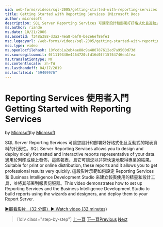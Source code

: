```yaml
---
uid: web-forms/videos/sql-2005/getting-started-with-reporting-services
title: Getting Started with Reporting Services |Microsoft Docs
author: microsoft
description: SQL Server Reporting Services 可讓您設計和部署好好格式化且互動式的報表資料的代表性。 適合列印或線上...
ms.author: riande
ms.date: 10/21/2006
ms.assetid: f348a388-d3a2-4ea8-baf0-be2e6ef8efe1
msc.legacyurl: /web-forms/videos/sql-2005/getting-started-with-reporting-services
msc.type: video
ms.openlocfilehash: 10fcdb1a2eb4ae88c9a480787612ed7a9500d73d
ms.sourcegitcommit: 0f1119340e4464720cfd16d0ff15764746ea1fea
ms.translationtype: MT
ms.contentlocale: zh-TW
ms.lasthandoff: 04/17/2019
ms.locfileid: "59409976"
---
```

# <a name="getting-started-with-reporting-services"></a><span data-ttu-id="67354-104">Reporting Services 使用者入門</span><span class="sxs-lookup"><span data-stu-id="67354-104">Getting Started with Reporting Services</span></span>

<span data-ttu-id="67354-105">by [Microsoft](https://github.com/microsoft)</span><span class="sxs-lookup"><span data-stu-id="67354-105">by [Microsoft](https://github.com/microsoft)</span></span>

<span data-ttu-id="67354-106">SQL Server Reporting Services 可讓您設計和部署好好格式化且互動式的報表資料的代表性。</span><span class="sxs-lookup"><span data-stu-id="67354-106">SQL Server Reporting Services allows you to design and deploy nicely formatted and interactive reports representative of your data.</span></span> <span data-ttu-id="67354-107">適用於列印或線上發佈，這些報表，且它可讓您以非常快速地取得專業的結果。</span><span class="sxs-lookup"><span data-stu-id="67354-107">Suitable for print or online distribution, these reports and it allows you to get professional results very quickly.</span></span> <span data-ttu-id="67354-108">這段影片示範如何設定 Reporting Services 和 Business Intelligence Development Studio 來建立報表使用的精靈和設計工具，並將其部署到報表伺服器。</span><span class="sxs-lookup"><span data-stu-id="67354-108">This video demonstrates how to set up Reporting Services and the Business Intelligence Development Studio to build reports using the wizards and designers, and deploy them to your Report Server.</span></span>

[<span data-ttu-id="67354-109">&#9654;觀看影片 （32 分鐘）</span><span class="sxs-lookup"><span data-stu-id="67354-109">&#9654; Watch video (32 minutes)</span></span>](https://channel9.msdn.com/Blogs/ASP-NET-Site-Videos/getting-started-with-reporting-services)

> [!div class="step-by-step"]
> <span data-ttu-id="67354-110">[上一頁](using-sql-server-management-studio.md)
> [下一頁](building-and-customizing-reports-in-business-intelligence-development-studio.md)</span><span class="sxs-lookup"><span data-stu-id="67354-110">[Previous](using-sql-server-management-studio.md)
[Next](building-and-customizing-reports-in-business-intelligence-development-studio.md)</span></span>
